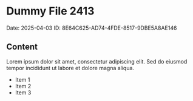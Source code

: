 # Dummy File 2413

Date: 2025-04-03
ID: 8E64C625-AD74-4FDE-8517-9DBE5A8AE146

## Content

Lorem ipsum dolor sit amet, consectetur adipiscing elit.
Sed do eiusmod tempor incididunt ut labore et dolore magna aliqua.

* Item 1
* Item 2
* Item 3
